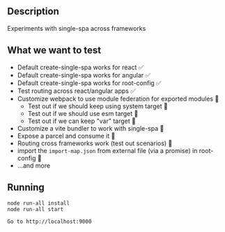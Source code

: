 ## Description
Experiments with single-spa across frameworks

## What we want to test
- Default create-single-spa works for react ✅
- Default create-single-spa works for angular ✅
- Default create-single-spa works for root-config ✅
- Test routing across react/angular apps ✅
- Customize webpack to use module federation for exported modules 🚧
    - Test out if we should keep using system target 🚧
    - Test out if we should use esm target 🚧
    - Test out if we can keep "var" target 🚧
- Customize a vite bundler to work with single-spa 🚧
- Expose a parcel and consume it 🚧
- Routing cross frameworks work (test out scenarios) 🚧
- import the `import-map.json` from external file (via a promise) in root-config 🚧
- ...and more

## Running
```
node run-all install
node run-all start

Go to http://localhost:9000
```
